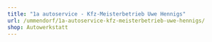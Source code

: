 ```yaml
---
title: "1a autoservice - Kfz-Meisterbetrieb Uwe Hennigs"
url: /ummendorf/1a-autoservice-kfz-meisterbetrieb-uwe-hennigs/
shop: Autowerkstatt
---
```

